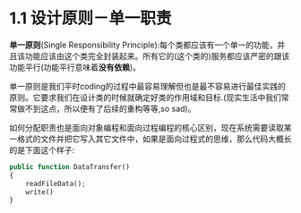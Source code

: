 # 1.1 设计原则－单一职责

**单一原则**(Single Responsibility Principle):每个类都应该有一个单一的功能，并且该功能应该由这个类完全封装起来。所有它的(这个类的)服务都应该严密的跟该功能平行(功能平行意味着**没有依赖**)。

单一原则是我们平时coding的过程中最容易理解但也是最不容易进行最佳实践的原则。它要求我们在设计类的时候就确定好类的作用域和目标.(现实生活中我们常常做不到这点，所以便有了后续的重构等等,so sad)。

如何分配职责也是面向对象编程和面向过程编程的核心区别，现在系统需要读取某一格式的文件并把它写入其它文件中，如果是面向过程式的思维，那么代码大概长的是下面这个样子:

``` php
public function DataTransfer()
{
    readFileData();
    write()
}
```


